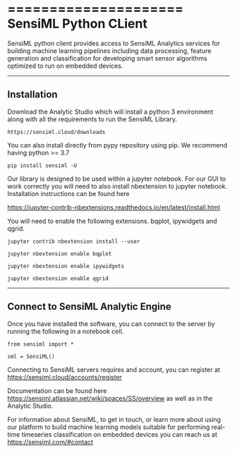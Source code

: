 =====================
SensiML Python CLient
=====================

SensiML python client provides access to SensiML Analytics services for
building machine learning pipelines including data processing, feature
generation and classification for developing smart sensor algorithms optimized
to run on embedded devices.

------------
Installation
------------

Download the Analytic Studio which will install a python 3 environment  along with all the requirements 
to run the SensiML Library.

    https://sensiml.cloud/downloads


You can also install directly from pypy repository using pip. We recommend  having python >= 3.7

    pip install sensiml -U

Our library is designed to be used within a jupyter notebook. For our
GUI to work correctly you will need to also install nbextension to
jupyter notebook. Installation instructions can be found here

https://jupyter-contrib-nbextensions.readthedocs.io/en/latest/install.html

You will need to enable the following extensions. bqplot, ipywidgets and qgrid.

    jupyter contrib nbextension install --user

    jupyter nbextension enable bqplot

    jupyter nbextension enable ipywidgets

    jupyter nbextension enable qgrid

----------------------------------
Connect to SensiML Analytic Engine
----------------------------------

Once you have installed the software, you can connect to the server by running the following
in a notebook cell.

    from sensiml import *

    sml = SensiML()

Connecting to SensiML servers requires and account, you can register at https://sensiml.cloud/accounts/register

Documentation can be found here https://sensiml.atlassian.net/wiki/spaces/SS/overview as well as in the Analytic Studio.

For information about SensiML, to get in touch, or learn more about using our platform to build
machine learning models suitable for performing real-time timeseries
classification on embedded devices you can reach us at https://sensiml.com/#contact


